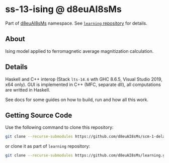 # ss-13-ising @ d8euAI8sMs

Part of [d8euAI8sMs](https://github.com/d8euAI8sMs) namespace. See [`learning` repository](https://github.com/d8euAI8sMs/learning) for details.

## About

Ising model applied to ferromagnetic average magnitization calculation.

## Details

Haskell and C++ interop (Stack `lts-14.6` wth GHC 8.6.5, Visual Studio 2019, x64 only). GUI is implemented in C++ (MFC, separate dll), all computations are writted in Haskell.

See docs for some guides on how to build, run and how all this work.

## Getting Source Code

Use the following command to clone this repository:

```sh
git clone --recurse-submodules https://github.com/d8euAI8sMs/scm-1-delay.git
```

or clone it as part of `learning` repository:

```sh
git clone --recurse-submodules https://github.com/d8euAI8sMs/learning.git
```
